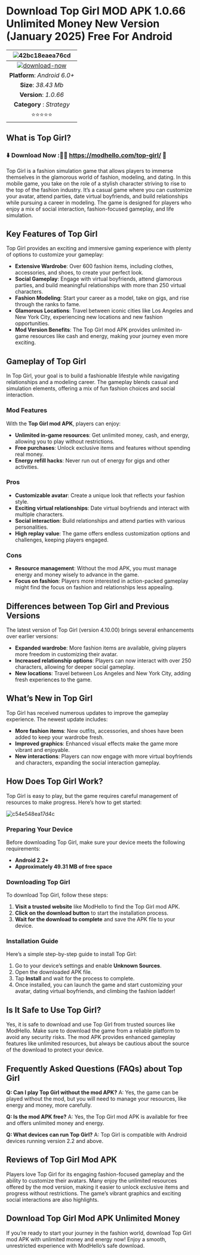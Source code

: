 # Download Top Girl MOD APK 1.0.66 Unlimited Money New Version (January 2025) Free For Android

|![42bc18eaea76cd](https://github.com/user-attachments/assets/58079789-ddf6-424d-89f6-9bd16ee53628)| 
|:-------------------------------------------------:|
[![download-now](https://github.com/user-attachments/assets/22657e67-9d2d-46af-a41a-5d365d2ddc1f)](https://modhello.com/top-girl/)  |
| **Platform**: *Android 6.0+*                     
| **Size**: *38.43 Mb*                                                  
| **Version**: *1.0.66*    |
| **Category** : *Strategy* |
| ⭐️⭐️⭐️⭐️⭐️ |

## What is Top Girl?

### ⬇️ Download Now :👧🏻 https://modhello.com/top-girl/  📲

Top Girl is a fashion simulation game that allows players to immerse themselves in the glamorous world of fashion, modeling, and dating. In this mobile game, you take on the role of a stylish character striving to rise to the top of the fashion industry. It’s a casual game where you can customize your avatar, attend parties, date virtual boyfriends, and build relationships while pursuing a career in modeling. The game is designed for players who enjoy a mix of social interaction, fashion-focused gameplay, and life simulation.

## Key Features of Top Girl

Top Girl provides an exciting and immersive gaming experience with plenty of options to customize your gameplay:

- **Extensive Wardrobe**: Over 600 fashion items, including clothes, accessories, and shoes, to create your perfect look.
- **Social Gameplay**: Engage with virtual boyfriends, attend glamorous parties, and build meaningful relationships with more than 250 virtual characters.
- **Fashion Modeling**: Start your career as a model, take on gigs, and rise through the ranks to fame.
- **Glamorous Locations**: Travel between iconic cities like Los Angeles and New York City, experiencing new locations and new fashion opportunities.
- **Mod Version Benefits**: The Top Girl mod APK provides unlimited in-game resources like cash and energy, making your journey even more exciting.

## Gameplay of Top Girl

In Top Girl, your goal is to build a fashionable lifestyle while navigating relationships and a modeling career. The gameplay blends casual and simulation elements, offering a mix of fun fashion choices and social interaction.

### Mod Features

With the **Top Girl mod APK**, players can enjoy:

- **Unlimited in-game resources**: Get unlimited money, cash, and energy, allowing you to play without restrictions.
- **Free purchases**: Unlock exclusive items and features without spending real money.
- **Energy refill hacks**: Never run out of energy for gigs and other activities.

### Pros

- **Customizable avatar**: Create a unique look that reflects your fashion style.
- **Exciting virtual relationships**: Date virtual boyfriends and interact with multiple characters.
- **Social interaction**: Build relationships and attend parties with various personalities.
- **High replay value**: The game offers endless customization options and challenges, keeping players engaged.

### Cons

- **Resource management**: Without the mod APK, you must manage energy and money wisely to advance in the game.
- **Focus on fashion**: Players more interested in action-packed gameplay might find the focus on fashion and relationships less appealing.


## Differences between Top Girl and Previous Versions

The latest version of Top Girl (version 4.10.00) brings several enhancements over earlier versions:

- **Expanded wardrobe**: More fashion items are available, giving players more freedom in customizing their avatar.
- **Increased relationship options**: Players can now interact with over 250 characters, allowing for deeper social gameplay.
- **New locations**: Travel between Los Angeles and New York City, adding fresh experiences to the game.

## What’s New in Top Girl

Top Girl has received numerous updates to improve the gameplay experience. The newest update includes:

- **More fashion items**: New outfits, accessories, and shoes have been added to keep your wardrobe fresh.
- **Improved graphics**: Enhanced visual effects make the game more vibrant and enjoyable.
- **New interactions**: Players can now engage with more virtual boyfriends and characters, expanding the social interaction gameplay.

## How Does Top Girl Work?

Top Girl is easy to play, but the game requires careful management of resources to make progress. Here’s how to get started:

![c54e548ea17d4c](https://github.com/user-attachments/assets/e6a91133-a5a6-478e-89e1-422c01296443)


### Preparing Your Device

Before downloading Top Girl, make sure your device meets the following requirements:
- **Android 2.2+**
- **Approximately 49.31 MB of free space**

### Downloading Top Girl

To download Top Girl, follow these steps:
1. **Visit a trusted website** like ModHello to find the Top Girl mod APK.
2. **Click on the download button** to start the installation process.
3. **Wait for the download to complete** and save the APK file to your device.

### Installation Guide

Here’s a simple step-by-step guide to install Top Girl:

1. Go to your device’s settings and enable **Unknown Sources**.
2. Open the downloaded APK file.
3. Tap **Install** and wait for the process to complete.
4. Once installed, you can launch the game and start customizing your avatar, dating virtual boyfriends, and climbing the fashion ladder!

## Is It Safe to Use Top Girl?

Yes, it is safe to download and use Top Girl from trusted sources like ModHello. Make sure to download the game from a reliable platform to avoid any security risks. The mod APK provides enhanced gameplay features like unlimited resources, but always be cautious about the source of the download to protect your device.

## Frequently Asked Questions (FAQs) about Top Girl

**Q: Can I play Top Girl without the mod APK?**
A: Yes, the game can be played without the mod, but you will need to manage your resources, like energy and money, more carefully.

**Q: Is the mod APK free?**
A: Yes, the Top Girl mod APK is available for free and offers unlimited money and energy.

**Q: What devices can run Top Girl?**
A: Top Girl is compatible with Android devices running version 2.2 and above.

## Reviews of Top Girl Mod APK

Players love Top Girl for its engaging fashion-focused gameplay and the ability to customize their avatars. Many enjoy the unlimited resources offered by the mod version, making it easier to unlock exclusive items and progress without restrictions. The game’s vibrant graphics and exciting social interactions are also highlights.

## Download Top Girl Mod APK Unlimited Money

If you’re ready to start your journey in the fashion world, download Top Girl mod APK with unlimited money and energy now! Enjoy a smooth, unrestricted experience with ModHello’s safe download.
